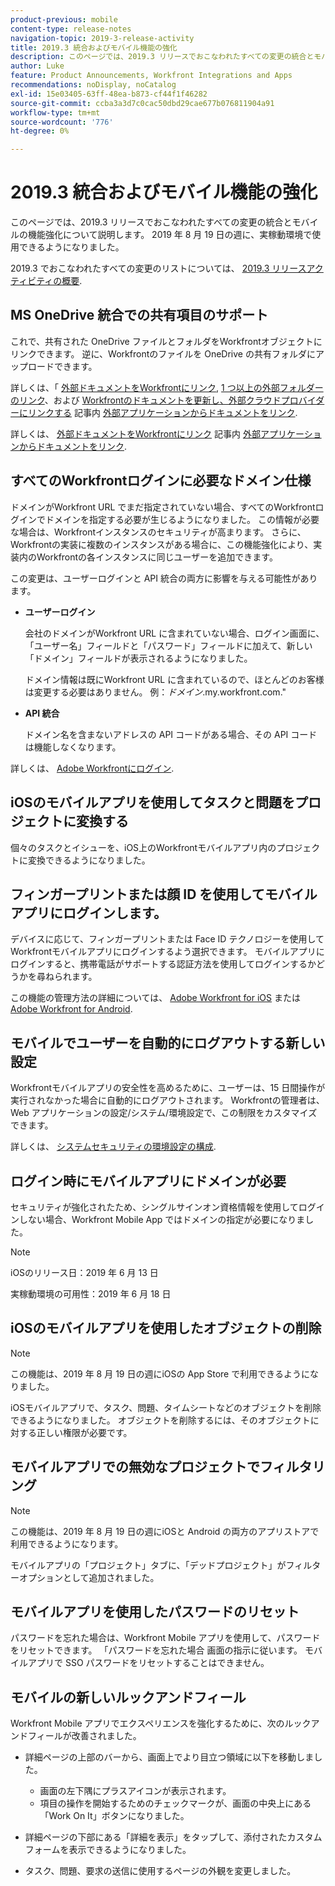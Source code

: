 ```yaml
---
product-previous: mobile
content-type: release-notes
navigation-topic: 2019-3-release-activity
title: 2019.3 統合およびモバイル機能の強化
description: このページでは、2019.3 リリースでおこなわれたすべての変更の統合とモバイルの機能強化について説明します。 2019 年 8 月 19 日の週に、実稼動環境で使用できるようになりました。
author: Luke
feature: Product Announcements, Workfront Integrations and Apps
recommendations: noDisplay, noCatalog
exl-id: 15e03405-63ff-48ea-b873-cf44f1f46282
source-git-commit: ccba3a3d7c0cac50dbd29cae677b076811904a91
workflow-type: tm+mt
source-wordcount: '776'
ht-degree: 0%

---
```


# 2019.3 統合およびモバイル機能の強化

このページでは、2019.3 リリースでおこなわれたすべての変更の統合とモバイルの機能強化について説明します。 2019 年 8 月 19 日の週に、実稼動環境で使用できるようになりました。

2019.3 でおこなわれたすべての変更のリストについては、 [2019.3 リリースアクティビティの概要](../../../../product-announcements/product-releases/quarterly-release-archive/2019.3-release-activity/2019.3-release-activity-overview.md).

## MS OneDrive 統合での共有項目のサポート

これで、共有された OneDrive ファイルとフォルダをWorkfrontオブジェクトにリンクできます。 逆に、Workfrontのファイルを OneDrive の共有フォルダにアップロードできます。

詳しくは、「 [外部ドキュメントをWorkfrontにリンク](../../../../documents/adding-documents-to-workfront/link-documents-from-external-apps.md#linking-existing-documents), [1 つ以上の外部フォルダーのリンク](../../../../documents/adding-documents-to-workfront/link-documents-from-external-apps.md#linking-a-folder)、および [Workfrontのドキュメントを更新し、外部クラウドプロバイダーにリンクする](../../../../documents/adding-documents-to-workfront/link-documents-from-external-apps.md#sending-documents) 記事内 [外部アプリケーションからドキュメントをリンク](../../../../documents/adding-documents-to-workfront/link-documents-from-external-apps.md).

詳しくは、 [外部ドキュメントをWorkfrontにリンク](../../../../documents/adding-documents-to-workfront/link-documents-from-external-apps.md#linking-existing-documents) 記事内 [外部アプリケーションからドキュメントをリンク](../../../../documents/adding-documents-to-workfront/link-documents-from-external-apps.md).

## すべてのWorkfrontログインに必要なドメイン仕様

ドメインがWorkfront URL でまだ指定されていない場合、すべてのWorkfrontログインでドメインを指定する必要が生じるようになりました。 この情報が必要な場合は、Workfrontインスタンスのセキュリティが高まります。 さらに、Workfrontの実装に複数のインスタンスがある場合に、この機能強化により、実装内のWorkfrontの各インスタンスに同じユーザーを追加できます。

この変更は、ユーザーログインと API 統合の両方に影響を与える可能性があります。

* **ユーザーログイン**

  会社のドメインがWorkfront URL に含まれていない場合、ログイン画面に、「ユーザー名」フィールドと「パスワード」フィールドに加えて、新しい「ドメイン」フィールドが表示されるようになりました。

  ドメイン情報は既にWorkfront URL に含まれているので、ほとんどのお客様は変更する必要はありません。 例：*ドメイン*.my.workfront.com.&quot;

* **API 統合**

  ドメイン名を含まないアドレスの API コードがある場合、その API コードは機能しなくなります。

詳しくは、 [Adobe Workfrontにログイン](../../../../workfront-basics/manage-your-account-and-profile/managing-your-workfront-account/log-in-to-workfront.md).

## iOSのモバイルアプリを使用してタスクと問題をプロジェクトに変換する

個々のタスクとイシューを、iOS上のWorkfrontモバイルアプリ内のプロジェクトに変換できるようになりました。

## フィンガープリントまたは顔 ID を使用してモバイルアプリにログインします。

デバイスに応じて、フィンガープリントまたは Face ID テクノロジーを使用してWorkfrontモバイルアプリにログインするよう選択できます。 モバイルアプリにログインすると、携帯電話がサポートする認証方法を使用してログインするかどうかを尋ねられます。

この機能の管理方法の詳細については、 [Adobe Workfront for iOS](../../../../workfront-basics/mobile-apps/using-the-workfront-mobile-app/workfront-for-ios.md) または [Adobe Workfront for Android](../../../../workfront-basics/mobile-apps/using-the-workfront-mobile-app/workfront-for-android.md).

## モバイルでユーザーを自動的にログアウトする新しい設定

Workfrontモバイルアプリの安全性を高めるために、ユーザーは、15 日間操作が実行されなかった場合に自動的にログアウトされます。 Workfrontの管理者は、Web アプリケーションの設定/システム/環境設定で、この制限をカスタマイズできます。

詳しくは、 [システムセキュリティの環境設定の構成](../../../../administration-and-setup/manage-workfront/security/configure-security-preferences.md).

## ログイン時にモバイルアプリにドメインが必要

セキュリティが強化されたため、シングルサインオン資格情報を使用してログインしない場合、Workfront Mobile App ではドメインの指定が必要になりました。

>[!NOTE]
>
>iOSのリリース日：2019 年 6 月 13 日
>
実稼動環境の可用性：2019 年 6 月 18 日

## iOSのモバイルアプリを使用したオブジェクトの削除

>[!NOTE]
>
この機能は、2019 年 8 月 19 日の週にiOSの App Store で利用できるようになりました。

iOSモバイルアプリで、タスク、問題、タイムシートなどのオブジェクトを削除できるようになりました。 オブジェクトを削除するには、そのオブジェクトに対する正しい権限が必要です。

## モバイルアプリでの無効なプロジェクトでフィルタリング

>[!NOTE]
>
この機能は、2019 年 8 月 19 日の週にiOSと Android の両方のアプリストアで利用できるようになります。

モバイルアプリの「プロジェクト」タブに、「デッドプロジェクト」がフィルターオプションとして追加されました。

## モバイルアプリを使用したパスワードのリセット

パスワードを忘れた場合は、Workfront Mobile アプリを使用して、パスワードをリセットできます。 「パスワードを忘れた場合 画面の指示に従います。 モバイルアプリで SSO パスワードをリセットすることはできません。

## モバイルの新しいルックアンドフィール

Workfront Mobile アプリでエクスペリエンスを強化するために、次のルックアンドフィールが改善されました。

* 詳細ページの上部のバーから、画面上でより目立つ領域に以下を移動しました。

   * 画面の左下隅にプラスアイコンが表示されます。
   * 項目の操作を開始するためのチェックマークが、画面の中央上にある「Work On It」ボタンになりました。

* 詳細ページの下部にある「詳細を表示」をタップして、添付されたカスタムフォームを表示できるようになりました。
* タスク、問題、要求の送信に使用するページの外観を変更しました。

